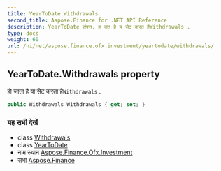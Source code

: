 ```yaml
---
title: YearToDate.Withdrawals
second_title: Aspose.Finance for .NET API Reference
description: YearToDate संपत्त. ह जत है य सेट करत हैWithdrawals .
type: docs
weight: 60
url: /hi/net/aspose.finance.ofx.investment/yeartodate/withdrawals/
---
```

## YearToDate.Withdrawals property

हो जाता है या सेट करता है`Withdrawals` .

```csharp
public Withdrawals Withdrawals { get; set; }
```

### यह सभी देखें

* class [Withdrawals](../../withdrawals/)
* class [YearToDate](../)
* नाम स्थान [Aspose.Finance.Ofx.Investment](../../yeartodate/)
* सभा [Aspose.Finance](../../../)


